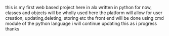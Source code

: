 this is my first web based project here in alx
written in python for now, classes and objects will be wholly used here
the platform will allow for user creation, updating,deleting, storing etc
the front end will be done using cmd module of the python language
i will continue updating this as i progress
thanks
